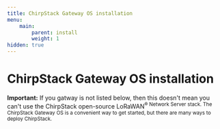```yaml
---
title: ChirpStack Gateway OS installation
menu:
    main:
        parent: install
        weight: 1
hidden: true
---
```


# ChirpStack Gateway OS installation

**Important:** If you gatway is not listed below, then this doesn't mean you
can't use the ChirpStack open-source LoRaWAN<sup>&reg;</sub> Network Server
stack. The ChirpStack Gateway OS is a convenient way to get started, but there
are many ways to deploy ChirpStack.
